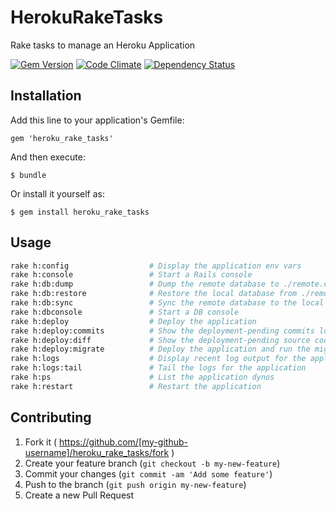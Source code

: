 # HerokuRakeTasks

Rake tasks to manage an Heroku Application

[![Gem Version](http://img.shields.io/gem/v/heroku_rake_tasks.svg)][gem]
[![Code Climate](http://img.shields.io/codeclimate/github/bencolon/heroku_rake_tasks.svg)][codeclimate]
[![Dependency Status](http://img.shields.io/gemnasium/bencolon/heroku_rake_tasks.svg)][gemnasium]

[gem]: https://rubygems.org/gems/heroku_rake_tasks
[codeclimate]: https://codeclimate.com/github/bencolon/heroku_rake_tasks
[gemnasium]: https://gemnasium.com/bencolon/heroku_rake_tasks

## Installation

Add this line to your application's Gemfile:

    gem 'heroku_rake_tasks'

And then execute:

    $ bundle

Or install it yourself as:

    $ gem install heroku_rake_tasks

## Usage

```bash
rake h:config                  # Display the application env vars
rake h:console                 # Start a Rails console
rake h:db:dump                 # Dump the remote database to ./remote.dump
rake h:db:restore              # Restore the local database from ./remote.dump
rake h:db:sync                 # Sync the remote database to the local one
rake h:dbconsole               # Start a DB console
rake h:deploy                  # Deploy the application
rake h:deploy:commits          # Show the deployment-pending commits log
rake h:deploy:diff             # Show the deployment-pending source code changes
rake h:deploy:migrate          # Deploy the application and run the migration(s)
rake h:logs                    # Display recent log output for the application
rake h:logs:tail               # Tail the logs for the application
rake h:ps                      # List the application dynos
rake h:restart                 # Restart the application
```

## Contributing

1. Fork it ( https://github.com/[my-github-username]/heroku_rake_tasks/fork )
2. Create your feature branch (`git checkout -b my-new-feature`)
3. Commit your changes (`git commit -am 'Add some feature'`)
4. Push to the branch (`git push origin my-new-feature`)
5. Create a new Pull Request
